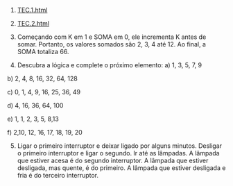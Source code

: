 1) [TEC.1.html](https://github.com/KevynMendes/Target-Teste/blob/master/TEC.1.html)

2) [TEC.2.html](https://github.com/KevynMendes/Target-Teste/blob/master/TEC.2.html)

3) Começando com K em 1 e SOMA em 0, ele incrementa K antes de somar. Portanto, os valores somados são 2, 3, 4 até 12. Ao final, a SOMA totaliza 66.

4) Descubra a lógica e complete o próximo elemento:
a) 1, 3, 5, 7, 9

b) 2, 4, 8, 16, 32, 64, 128

c) 0, 1, 4, 9, 16, 25, 36, 49

d) 4, 16, 36, 64, 100

e) 1, 1, 2, 3, 5, 8,13

f) 2,10, 12, 16, 17, 18, 19, 20

5) Ligar o primeiro interruptor e deixar ligado por alguns minutos.
   Desligar o primeiro interruptor e ligar o segundo.
   Ir até as lâmpadas.
   A lâmpada que estiver acesa é do segundo interruptor. A lâmpada que estiver desligada, mas quente, é do primeiro. A lâmpada que estiver desligada e fria é do terceiro interruptor. 

